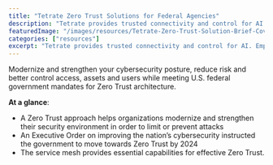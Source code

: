```yaml
---
title: "Tetrate Zero Trust Solutions for Federal Agencies"
description: "Tetrate provides trusted connectivity and control for AI. Empower developers while safeguarding the business. Built atop the proven Envoy proxy & Envoy AI Gateway."
featuredImage: "/images/resources/Tetrate-Zero-Trust-Solution-Brief-Cover.B-OXMus1.png"
categories: ["resources"]
excerpt: "Tetrate provides trusted connectivity and control for AI. Empower developers while safeguarding the business. Built atop the proven Envoy proxy & Envoy AI Gateway."
---
```


Modernize and strengthen your cybersecurity posture, reduce risk and better control access, assets and users while meeting U.S. federal government mandates for Zero Trust architecture.

**At a glance**:

*   A Zero Trust approach helps organizations modernize and strengthen their security environment in order to limit or prevent attacks
*   An Executive Order on improving the nation’s cybersecurity instructed the government to move towards Zero Trust by 2024
*   The service mesh provides essential capabilities for effective Zero Trust.